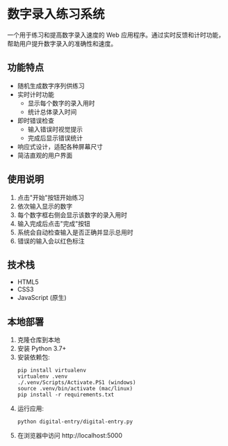 # 数字录入练习系统

一个用于练习和提高数字录入速度的 Web 应用程序。通过实时反馈和计时功能，帮助用户提升数字录入的准确性和速度。

## 功能特点

- 随机生成数字序列供练习
- 实时计时功能
  - 显示每个数字的录入用时
  - 统计总体录入时间
- 即时错误检查
  - 输入错误时视觉提示
  - 完成后显示错误统计
- 响应式设计，适配各种屏幕尺寸
- 简洁直观的用户界面

## 使用说明

1. 点击"开始"按钮开始练习
2. 依次输入显示的数字
3. 每个数字框右侧会显示该数字的录入用时
4. 输入完成后点击"完成"按钮
5. 系统会自动检查输入是否正确并显示总用时
6. 错误的输入会以红色标注

## 技术栈

- HTML5
- CSS3
- JavaScript (原生)

## 本地部署

1. 克隆仓库到本地
2. 安装 Python 3.7+
3. 安装依赖包:
   ```
   pip install virtualenv
   virtualenv .venv
   ./.venv/Scripts/Activate.PS1 (windows)
   source .venv/bin/activate (mac/linux)
   pip install -r requirements.txt
   ```
4. 运行应用:
   ```
   python digital-entry/digital-entry.py
   ```
5. 在浏览器中访问 http://localhost:5000
